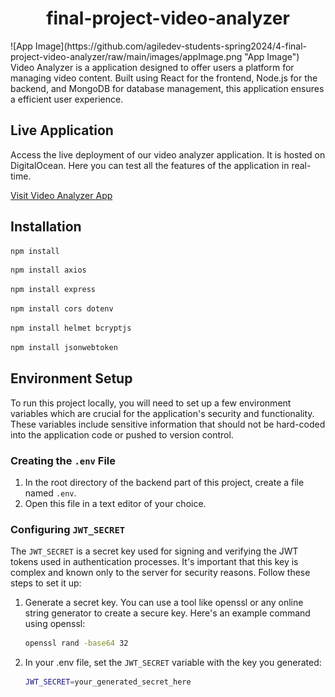 <h1 align="center">final-project-video-analyzer</h1>
![App Image](https://github.com/agiledev-students-spring2024/4-final-project-video-analyzer/raw/main/images/appImage.png "App Image")
Video Analyzer is a  application designed to offer users a platform for managing video content. Built using React for the frontend, Node.js for the backend, and MongoDB for database management, this application ensures a efficient user experience.


## Live Application

Access the live deployment of our video analyzer application. It is hosted on DigitalOcean. Here you can test all the features of the application in real-time.

[Visit Video Analyzer App](https://octopus-app-vrerg.ondigitalocean.app/)

## Installation

```bash
npm install
```
```bash
npm install axios
```
```bash
npm install express
```
```bash
npm install cors dotenv
```
```bash
npm install helmet bcryptjs
```
```bash
npm install jsonwebtoken
```

## Environment Setup

To run this project locally, you will need to set up a few environment variables which are crucial for the application's security and functionality. These variables include sensitive information that should not be hard-coded into the application code or pushed to version control.

### Creating the `.env` File

1. In the root directory of the backend part of this project, create a file named `.env`.
2. Open this file in a text editor of your choice.

### Configuring `JWT_SECRET`

The `JWT_SECRET` is a secret key used for signing and verifying the JWT tokens used in authentication processes. It's important that this key is complex and known only to the server for security reasons. Follow these steps to set it up:

1. Generate a secret key. You can use a tool like openssl or any online string generator to create a secure key. Here's an example command using openssl:
   ```bash
   openssl rand -base64 32
   ```
2. In your .env file, set the `JWT_SECRET`  variable with the key you generated:
   ```bash
   JWT_SECRET=your_generated_secret_here
   ```
   
